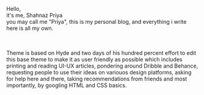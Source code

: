 Hello, <br>
it's me, Shahnaz Priya <br>
you may call me "Priya", this is my personal blog, and everything i write here is all my own. <br><br><br>

Theme is based on Hyde and two days of his hundred percent effort to edit this base theme to make it as user friendly as possible which includes printing and reading UI-UX articles, pondering around Dribble and Behance, requesting people to use their ideas on variouos design platforms, asking for help here and there, taking recommendations from friends and most importantly, by googling HTML and CSS basics.
